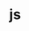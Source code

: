 <!-- generated by markdown-notes-tree -->

# js

<!-- optional markdown-notes-tree directory description starts here -->

<!-- optional markdown-notes-tree directory description ends here -->


